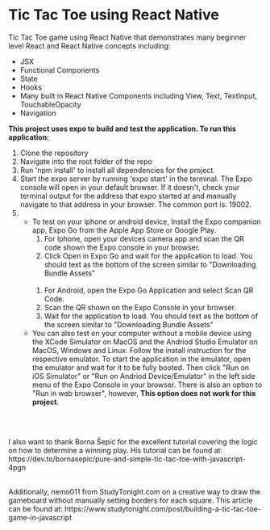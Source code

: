 # Tic Tac Toe using React Native

Tic Tac Toe game using React Native that demonstrates many beginner level React and React Native concepts including:
<ul>
    <li>JSX</li>
    <li>Functional Components</li>
    <li>State</li>
    <li>Hooks</li>
    <li>Many built in React Native Components including View, Text, TextInput, TouchableOpacity</li>
    <li>Navigation</li>
</ul>

<b>This project uses expo to build and test the application. To run this application:</b> 
<ol>
    <li>Clone the repository</li>
    <li>Navigate into the root folder of the repo</li>
    <li>Run 'npm install' to install all dependencies for the project.</li>
    <li>Start the expo server by running 'expo start' in the terminal. The Expo console will open in your default browser. If it doesn't, check your terminal output for the address that expo started at and manually navigate to that address in your browser. The common port is: 19002. </li>
    <li>
        <ul>
            <li>
                To test on your iphone or android device, Install the Expo companion app, Expo Go from the Apple App Store or Google Play.
                <ol>
                    <li>For Iphone, open your devices camera app and scan the QR code shown the Expo console in your browser.</li>
                    <li>Click Open in Expo Go and wait for the application to load. You should text as the bottom of the screen similar to "Downloading Bundle Assets"</li>
                </ol>
                <br>
                <ol>
                    <li>For Android, open the Expo Go Application and select Scan QR Code.</li>
                    <li>Scan the QR shown on the Expo Console in your browser.</li>
                    <li>Wait for the application to load. You should text as the bottom of the screen similar to "Downloading Bundle Assets"</li>
                </ol>
            </li>
            <li>
                You can also test on your computer without a mobile device using the XCode Simulator on MacOS and the Andriod Studio Emulator on MacOS, Windows and Linux. Follow the install instruction for the respective emulator. To start the application in the emulator, open the emulator and wait for it to be fully booted. Then click "Run on iOS Simulator" or "Run on Andriod Device/Emulator" in the left side menu of the Expo Console in your browser. There is also an option to "Run in web browser", however, <b>This option does not work for this project</b>. 
            </li>
        </ul>
    </li>
</ol>
<br>
<br>
<p>I also want to thank Borna Šepić for the excellent tutorial covering the logic on how to determine a winning play. His tutorial can be found at: https://dev.to/bornasepic/pure-and-simple-tic-tac-toe-with-javascript-4pgn
</p>
<br>
Additionally, nemo011 from StudyTonight.com on a creative way to draw the gameboard without manually setting borders for each square. This article can be found at: https://www.studytonight.com/post/building-a-tic-tac-toe-game-in-javascript

